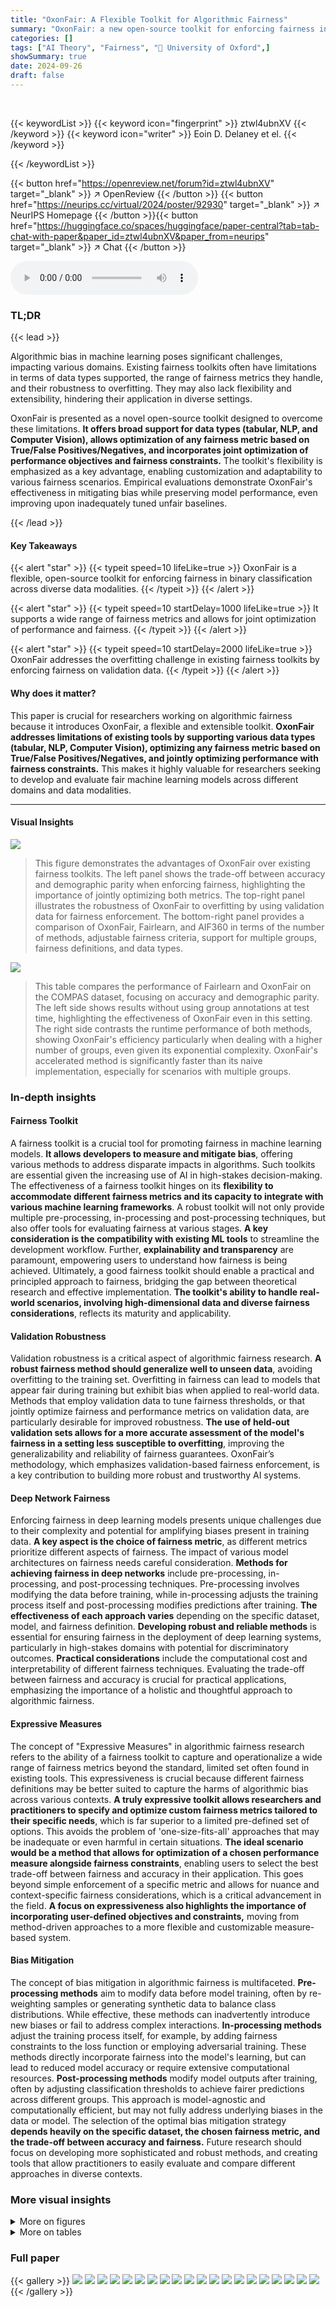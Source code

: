 ```yaml
---
title: "OxonFair: A Flexible Toolkit for Algorithmic Fairness"
summary: "OxonFair: a new open-source toolkit for enforcing fairness in binary classification, supporting NLP, Computer Vision, and tabular data, optimizing any fairness metric, and minimizing performance degra..."
categories: []
tags: ["AI Theory", "Fairness", "🏢 University of Oxford",]
showSummary: true
date: 2024-09-26
draft: false
---
```


<br>

{{< keywordList >}}
{{< keyword icon="fingerprint" >}} ztwl4ubnXV {{< /keyword >}}
{{< keyword icon="writer" >}} Eoin D. Delaney et el. {{< /keyword >}}
 
{{< /keywordList >}}

{{< button href="https://openreview.net/forum?id=ztwl4ubnXV" target="_blank" >}}
↗ OpenReview
{{< /button >}}
{{< button href="https://neurips.cc/virtual/2024/poster/92930" target="_blank" >}}
↗ NeurIPS Homepage
{{< /button >}}{{< button href="https://huggingface.co/spaces/huggingface/paper-central?tab=tab-chat-with-paper&paper_id=ztwl4ubnXV&paper_from=neurips" target="_blank" >}}
↗ Chat
{{< /button >}}



<audio controls>
    <source src="https://ai-paper-reviewer.com/ztwl4ubnXV/podcast.wav" type="audio/wav">
    Your browser does not support the audio element.
</audio>


### TL;DR


{{< lead >}}

Algorithmic bias in machine learning poses significant challenges, impacting various domains. Existing fairness toolkits often have limitations in terms of data types supported, the range of fairness metrics they handle, and their robustness to overfitting.  They may also lack flexibility and extensibility, hindering their application in diverse settings.

OxonFair is presented as a novel open-source toolkit designed to overcome these limitations. **It offers broad support for data types (tabular, NLP, and Computer Vision), allows optimization of any fairness metric based on True/False Positives/Negatives, and incorporates joint optimization of performance objectives and fairness constraints.**  The toolkit's flexibility is emphasized as a key advantage, enabling customization and adaptability to various fairness scenarios. Empirical evaluations demonstrate OxonFair's effectiveness in mitigating bias while preserving model performance, even improving upon inadequately tuned unfair baselines.

{{< /lead >}}


#### Key Takeaways

{{< alert "star" >}}
{{< typeit speed=10 lifeLike=true >}} OxonFair is a flexible, open-source toolkit for enforcing fairness in binary classification across diverse data modalities. {{< /typeit >}}
{{< /alert >}}

{{< alert "star" >}}
{{< typeit speed=10 startDelay=1000 lifeLike=true >}} It supports a wide range of fairness metrics and allows for joint optimization of performance and fairness. {{< /typeit >}}
{{< /alert >}}

{{< alert "star" >}}
{{< typeit speed=10 startDelay=2000 lifeLike=true >}} OxonFair addresses the overfitting challenge in existing fairness toolkits by enforcing fairness on validation data. {{< /typeit >}}
{{< /alert >}}

#### Why does it matter?
This paper is crucial for researchers working on algorithmic fairness because it introduces OxonFair, a flexible and extensible toolkit.  **OxonFair addresses limitations of existing tools by supporting various data types (tabular, NLP, Computer Vision), optimizing any fairness metric based on True/False Positives/Negatives, and jointly optimizing performance with fairness constraints.** This makes it highly valuable for researchers seeking to develop and evaluate fair machine learning models across different domains and data modalities.

------
#### Visual Insights



![](https://ai-paper-reviewer.com/ztwl4ubnXV/figures_1_1.jpg)

> This figure demonstrates the advantages of OxonFair over existing fairness toolkits. The left panel shows the trade-off between accuracy and demographic parity when enforcing fairness, highlighting the importance of jointly optimizing both metrics. The top-right panel illustrates the robustness of OxonFair to overfitting by using validation data for fairness enforcement. The bottom-right panel provides a comparison of OxonFair, Fairlearn, and AIF360 in terms of the number of methods, adjustable fairness criteria, support for multiple groups, fairness definitions, and data types.





![](https://ai-paper-reviewer.com/ztwl4ubnXV/tables_5_1.jpg)

> This table compares the performance of Fairlearn and OxonFair on the COMPAS dataset, focusing on accuracy and demographic parity.  The left side shows results without using group annotations at test time, highlighting the effectiveness of OxonFair even in this setting. The right side contrasts the runtime performance of both methods, showing OxonFair's efficiency particularly when dealing with a higher number of groups, even given its exponential complexity. OxonFair's accelerated method is significantly faster than its naive implementation, especially for scenarios with multiple groups.





### In-depth insights


#### Fairness Toolkit
A fairness toolkit is a crucial tool for promoting fairness in machine learning models.  **It allows developers to measure and mitigate bias**, offering various methods to address disparate impacts in algorithms.  Such toolkits are essential given the increasing use of AI in high-stakes decision-making. The effectiveness of a fairness toolkit hinges on its **flexibility to accommodate different fairness metrics and its capacity to integrate with various machine learning frameworks**.  A robust toolkit will not only provide multiple pre-processing, in-processing and post-processing techniques, but also offer tools for evaluating fairness at various stages.  **A key consideration is the compatibility with existing ML tools** to streamline the development workflow.  Further, **explainability and transparency** are paramount, empowering users to understand how fairness is being achieved.  Ultimately, a good fairness toolkit should enable a practical and principled approach to fairness, bridging the gap between theoretical research and effective implementation.  **The toolkit's ability to handle real-world scenarios, involving high-dimensional data and diverse fairness considerations**, reflects its maturity and applicability.

#### Validation Robustness
Validation robustness is a critical aspect of algorithmic fairness research.  **A robust fairness method should generalize well to unseen data**, avoiding overfitting to the training set.  Overfitting in fairness can lead to models that appear fair during training but exhibit bias when applied to real-world data.  Methods that employ validation data to tune fairness thresholds, or that jointly optimize fairness and performance metrics on validation data, are particularly desirable for improved robustness.  **The use of held-out validation sets allows for a more accurate assessment of the model's fairness in a setting less susceptible to overfitting**, improving the generalizability and reliability of fairness guarantees. OxonFair’s methodology, which emphasizes validation-based fairness enforcement, is a key contribution to building more robust and trustworthy AI systems.

#### Deep Network Fairness
Enforcing fairness in deep learning models presents unique challenges due to their complexity and potential for amplifying biases present in training data.  **A key aspect is the choice of fairness metric**, as different metrics prioritize different aspects of fairness.  The impact of various model architectures on fairness needs careful consideration.  **Methods for achieving fairness in deep networks** include pre-processing, in-processing, and post-processing techniques.  Pre-processing involves modifying the data before training, while in-processing adjusts the training process itself and post-processing modifies predictions after training.  **The effectiveness of each approach varies** depending on the specific dataset, model, and fairness definition.  **Developing robust and reliable methods** is essential for ensuring fairness in the deployment of deep learning systems, particularly in high-stakes domains with potential for discriminatory outcomes.  **Practical considerations** include the computational cost and interpretability of different fairness techniques. Evaluating the trade-off between fairness and accuracy is crucial for practical applications, emphasizing the importance of a holistic and thoughtful approach to algorithmic fairness.

#### Expressive Measures
The concept of "Expressive Measures" in algorithmic fairness research refers to the ability of a fairness toolkit to capture and operationalize a wide range of fairness metrics beyond the standard, limited set often found in existing tools.  This expressiveness is crucial because different fairness definitions may be better suited to capture the harms of algorithmic bias across various contexts.  **A truly expressive toolkit allows researchers and practitioners to specify and optimize custom fairness metrics tailored to their specific needs**, which is far superior to a limited pre-defined set of options. This avoids the problem of 'one-size-fits-all' approaches that may be inadequate or even harmful in certain situations.  **The ideal scenario would be a method that allows for optimization of a chosen performance measure alongside fairness constraints**, enabling users to select the best trade-off between fairness and accuracy in their application. This goes beyond simple enforcement of a specific metric and allows for nuance and context-specific fairness considerations, which is a critical advancement in the field. **A focus on expressiveness also highlights the importance of incorporating user-defined objectives and constraints,** moving from method-driven approaches to a more flexible and customizable measure-based system.

#### Bias Mitigation
The concept of bias mitigation in algorithmic fairness is multifaceted.  **Pre-processing methods** aim to modify data before model training, often by re-weighting samples or generating synthetic data to balance class distributions. While effective, these methods can inadvertently introduce new biases or fail to address complex interactions. **In-processing methods** adjust the training process itself, for example, by adding fairness constraints to the loss function or employing adversarial training. These methods directly incorporate fairness into the model's learning, but can lead to reduced model accuracy or require extensive computational resources. **Post-processing methods** modify model outputs after training, often by adjusting classification thresholds to achieve fairer predictions across different groups.  This approach is model-agnostic and computationally efficient, but may not fully address underlying biases in the data or model.  The selection of the optimal bias mitigation strategy **depends heavily on the specific dataset, the chosen fairness metric, and the trade-off between accuracy and fairness.**  Future research should focus on developing more sophisticated and robust methods, and creating tools that allow practitioners to easily evaluate and compare different approaches in diverse contexts.


### More visual insights

<details>
<summary>More on figures
</summary>


![](https://ai-paper-reviewer.com/ztwl4ubnXV/figures_3_1.jpg)

> This figure illustrates three key aspects of the OxonFair toolkit.  The left panel details the fast path algorithm used for handling situations where group membership is inferred (noisy) rather than directly observed. It explains the efficient cumulative summation technique used for optimizing thresholds across different groups. The center panel shows how the toolkit combines two neural network heads (original classifier and a group predictor) to produce a fair classifier, thereby extending its applicability to deep learning models. Finally, the right panel showcases the output distribution of a group prediction head in the CelebA dataset, demonstrating the bimodal distribution resulting from the noisy estimation of group membership. The bimodal distribution, in turn, supports the approach where thresholds are learned for each estimated group to mitigate bias.


![](https://ai-paper-reviewer.com/ztwl4ubnXV/figures_5_1.jpg)

> The figure compares the performance of OxonFair and Fairlearn on the COMPAS dataset (left) and the Adult dataset (right).  The left panel shows the accuracy and equal opportunity violation for various fairness methods on the COMPAS dataset without using group annotations at test time, highlighting OxonFair's performance. The right panel compares the runtime of Fairlearn Reductions and OxonFair on the Adult dataset with varying numbers of groups, demonstrating OxonFair's efficiency despite its exponential complexity for a larger number of groups.


![](https://ai-paper-reviewer.com/ztwl4ubnXV/figures_7_1.jpg)

> This figure demonstrates three key aspects of OxonFair. The left panel shows the trade-off between accuracy and demographic parity when enforcing fairness using various methods.  OxonFair, unlike others, jointly optimizes both, avoiding the deterioration of fairness with improved accuracy. The top-right panel highlights OxonFair's robustness against overfitting by using validation data for fairness enforcement, unlike Fairlearn. The bottom-right panel compares OxonFair with AIF360 and Fairlearn, showcasing OxonFair's broader applicability (NLP, Computer Vision, tabular) and expressiveness in supporting diverse fairness measures and objectives.


![](https://ai-paper-reviewer.com/ztwl4ubnXV/figures_7_2.jpg)

> The left plot shows the Pareto frontier for minimum group recall versus accuracy for the 'Blond Hair' attribute in the CelebA dataset, highlighting OxonFair's superior performance. The right plot compares the accuracy of various fairness methods across 26 CelebA attributes by adjusting global decision thresholds to achieve a minimum group recall level (δ).


![](https://ai-paper-reviewer.com/ztwl4ubnXV/figures_17_1.jpg)

> This figure demonstrates the necessity of jointly optimizing fairness and accuracy.  The left panel shows how simply adjusting classification thresholds to improve accuracy can negatively impact fairness.  The top-right panel illustrates OxonFair's robustness against overfitting by utilizing validation data, unlike Fairlearn.  Finally, the bottom-right panel offers a comparison of OxonFair's flexibility and capabilities against other popular fairness toolkits like AIF360 and Fairlearn, highlighting OxonFair's broader support for data types and fairness metrics.


![](https://ai-paper-reviewer.com/ztwl4ubnXV/figures_21_1.jpg)

> This figure demonstrates the advantages of OxonFair over existing fairness toolkits. The left panel shows that optimizing for accuracy alone can lead to a deterioration in fairness. OxonFair jointly optimizes for accuracy and fairness. The top-right panel highlights the importance of using validation data to prevent overfitting and maintain fairness on unseen data. The bottom-right panel summarizes the features and capabilities of OxonFair compared to existing toolkits, such as Fairlearn and AIF360. OxonFair supports a wider range of data types and fairness criteria.


![](https://ai-paper-reviewer.com/ztwl4ubnXV/figures_22_1.jpg)

> This figure demonstrates the Pareto frontier obtained by using OxonFair to maximize accuracy while ensuring that the minimum recall across all groups is at least 0.7. The plot shows the trade-off between accuracy and minimal group recall. The points on the frontier represent different solutions, each with a different balance between accuracy and the minimum recall achieved across all groups. The selected solution (marked with a star) represents the highest accuracy achieved while meeting the minimum recall constraint.


![](https://ai-paper-reviewer.com/ztwl4ubnXV/figures_23_1.jpg)

> This figure demonstrates the effect of enforcing demographic parity with different rate constraints. The left panel shows the change in precision as demographic parity is enforced, highlighting that precision is a more informative metric than accuracy for low selection rates.  The right panel illustrates the ratio of selection rates between different groups, emphasizing that this ratio is more informative than the difference in selection rates, especially when selection rates are low. The instability of the ratio as selection rates approach zero is also pointed out.


![](https://ai-paper-reviewer.com/ztwl4ubnXV/figures_25_1.jpg)

> This figure compares the performance of OxonFair and Fairret in enforcing fairness on the adult dataset using sex as the protected attribute.  Two different base classifiers are used: a simple neural network and XGBoost.  The plots show the accuracy versus the difference in equal opportunity (DEO) and demographic parity for different settings of the Fairret algorithm, as well as the performance of OxonFair, highlighting its flexibility to achieve a range of accuracy-fairness trade-offs via its Pareto frontier.


![](https://ai-paper-reviewer.com/ztwl4ubnXV/figures_26_1.jpg)

> This figure demonstrates the trade-offs involved when enforcing equalized odds fairness.  The left panel shows per-group recall and specificity changes compared to an unfair baseline classifier. The right panel compares different OxonFair thresholding strategies (single threshold, deterministic multi-thresholds, and randomized multi-thresholds) in terms of accuracy and equalized odds violation on validation data.


![](https://ai-paper-reviewer.com/ztwl4ubnXV/figures_27_1.jpg)

> This figure compares the performance of single-threshold OxonFair, multi-threshold OxonFair, and the method from [57] in terms of equalized odds violation and accuracy.  It shows that the multi-threshold approaches (both OxonFair and the method from [57]) perform similarly, achieving lower equalized odds violations at comparable accuracy than the single-threshold OxonFair approach. This highlights the benefit of using multiple thresholds for better fairness-accuracy trade-offs.


![](https://ai-paper-reviewer.com/ztwl4ubnXV/figures_28_1.jpg)

> This figure compares the performance of different methods for enforcing equalized odds fairness, specifically focusing on the impact of using inferred group characteristics (where group membership is predicted rather than directly observed) and different thresholding strategies (single threshold vs. multi-threshold). The results reveal that while multi-threshold methods are superior on the validation set, single-threshold methods generalize better to unseen test data.  This difference is attributed to the tendency of multi-threshold methods to produce classifiers that are more susceptible to differences in data distribution between validation and test sets.


![](https://ai-paper-reviewer.com/ztwl4ubnXV/figures_30_1.jpg)

> This figure demonstrates the advantages of OxonFair over existing fairness toolkits.  The left panel shows the trade-off between accuracy and demographic parity when enforcing fairness, highlighting OxonFair's ability to jointly optimize both. The top-right panel illustrates OxonFair's robustness to overfitting by using validation data, unlike Fairlearn which overfits. The bottom-right panel compares the features and capabilities of OxonFair, Fairlearn, and AIF360, showcasing OxonFair's flexibility and broader support.


![](https://ai-paper-reviewer.com/ztwl4ubnXV/figures_32_1.jpg)

> This figure demonstrates the advantages of OxonFair over other fairness toolkits.  The left panel shows the trade-off between accuracy and fairness when adjusting thresholds; OxonFair jointly optimizes both. The top-right panel illustrates OxonFair's robustness to overfitting by using validation data, unlike Fairlearn which perfectly overfits. The bottom-right panel provides a comparison of the features and capabilities of AIF360, Fairlearn, and OxonFair, highlighting OxonFair's flexibility and broader support for various data types and fairness metrics.


</details>




<details>
<summary>More on tables
</summary>


![](https://ai-paper-reviewer.com/ztwl4ubnXV/tables_6_1.jpg)
> This table compares the performance of OxonFair against other fairness methods on the CelebA dataset for 14 gender-independent attributes.  It shows accuracy and difference in equal opportunity (DEO) scores. OxonFair outperforms other methods in both metrics.

![](https://ai-paper-reviewer.com/ztwl4ubnXV/tables_7_1.jpg)
> This table presents a detailed comparison of various algorithmic fairness methods' performance on the CelebA test set.  It expands on the information presented in Table 2, offering a more comprehensive evaluation across multiple fairness metrics.  The metrics compared include mean accuracy, difference in equal opportunity (DEO), and minimum group minimum label accuracy. The table allows for a detailed analysis of each method's effectiveness in achieving both high accuracy and fairness across different subsets of attributes within the CelebA dataset.

![](https://ai-paper-reviewer.com/ztwl4ubnXV/tables_8_1.jpg)
> This table presents the results of a computer vision experiment using the CelebA dataset.  It compares the performance of OxonFair against several other fairness methods on 14 gender-independent attributes. The metrics used are accuracy and difference in equal opportunity (DEO).  The table shows that OxonFair, when optimizing for both accuracy and DEO, outperforms other methods in terms of both higher accuracy and lower DEO scores, indicating superior fairness.

![](https://ai-paper-reviewer.com/ztwl4ubnXV/tables_8_2.jpg)
> This table presents the results of experiments conducted on the Multilingual Twitter dataset, focusing on gender as a protected attribute. It compares the performance of various bias mitigation techniques, including the proposed OxonFair method, across three evaluation metrics: F1 score, Balanced Accuracy, and Equal Opportunity Difference (DEO).  The 'Base' row represents the performance of a baseline model without fairness considerations, while subsequent rows show results for different methods.  OxonFair is evaluated using different optimization objectives (Accuracy, F1, Balanced Accuracy) to illustrate its flexibility.

![](https://ai-paper-reviewer.com/ztwl4ubnXV/tables_8_3.jpg)
> This table presents a comparison of different bias mitigation methods on the Jigsaw dataset, focusing on the prediction of religious affiliation.  The methods compared include a baseline (Base), Counterfactual Data Augmentation (CDA), Demographic Parity (DP), Equal Opportunity (EO), Dropout, and Rebalance.  The evaluation metrics used are F1 score, Balanced Accuracy, and Difference in Equal Opportunity (DEO). OxonFair results are presented with different optimization objectives (Accuracy, F1, Balanced Accuracy), with and without inferred group membership (*). The table showcases the performance of each method in mitigating bias and improving fairness metrics for predicting religious group membership.

![](https://ai-paper-reviewer.com/ztwl4ubnXV/tables_19_1.jpg)
> This table compares the fairness measures defined by Verma and Rubin [61] with their corresponding names in the OxonFair toolkit and indicates whether they are supported by the Fairlearn toolkit.  It shows that OxonFair supports all 9 group-level fairness metrics from Verma and Rubin's work, while Fairlearn only supports a subset of them. The table also highlights that OxonFair handles both group-level and individual-level fairness definitions, while Fairlearn primarily focuses on group-level metrics.  The 'Not decision based' entries indicate fairness measures not directly related to classifier decisions.

![](https://ai-paper-reviewer.com/ztwl4ubnXV/tables_20_1.jpg)
> This table compares the post-training fairness measures reviewed in a paper by [93] with the OxonFair toolkit's capabilities. It lists various fairness metrics and indicates whether each metric is supported by the OxonFair toolkit and Fairlearn.  The table helps demonstrate the breadth of fairness measures that OxonFair can handle.

![](https://ai-paper-reviewer.com/ztwl4ubnXV/tables_20_2.jpg)
> This table presents the results of enforcing various fairness definitions on the COMPAS dataset using inferred attributes.  It compares the original and updated performance metrics (measures and accuracy) after applying OxonFair's fairness-enhancing techniques. Despite challenges posed by limited data for the 'Other' ethnicity group, OxonFair shows improvements across all metrics. Specific fairness constraints are enforced on the training data to control the level of fairness achieved.

![](https://ai-paper-reviewer.com/ztwl4ubnXV/tables_21_1.jpg)
> This table compares the performance of three different methods (ERM, Minimax, and OxonFair) on the Adult dataset when using sex as the protected attribute.  It shows the minimum accuracy and overall accuracy achieved by each method on the training, validation, and test sets.  The results demonstrate that OxonFair achieves a better balance between minimum accuracy and overall accuracy compared to the other methods.

![](https://ai-paper-reviewer.com/ztwl4ubnXV/tables_27_1.jpg)
> This table compares the runtime performance of the method proposed in the paper [57] and OxonFair when enforcing fairness constraints on the Folktables dataset. The experiment uses four racial groups which represents the largest problem in [57]. The result shows that [57] is faster when enforcing fairness up to a specific level (e.g., maximizing accuracy subject to EOdds<0.05%). However, OxonFair is faster when computing the entire fairness-accuracy frontier.

![](https://ai-paper-reviewer.com/ztwl4ubnXV/tables_27_2.jpg)
> This table compares the performance of OxonFair (single threshold and multi-threshold versions) and FairLearn in enforcing Equalized Odds fairness.  The results show that OxonFair's multi-threshold approach achieves similar accuracy to FairLearn but with significantly lower Equalized Odds violation.

![](https://ai-paper-reviewer.com/ztwl4ubnXV/tables_28_1.jpg)
> This table lists the hyperparameters used in the CelebA experiment, including the learning rate, batch size, dropout rate, backbone architecture, weight decay, optimizer, and number of epochs.

![](https://ai-paper-reviewer.com/ztwl4ubnXV/tables_29_1.jpg)
> This table presents attribute-level information for the CelebA dataset, extracted from the work of Ranaswamy et al. [28].  Each row represents a different attribute (e.g., BigLips, BlondHair, etc.). The table shows the percentage of positive samples for each attribute and a skew value, which indicates the imbalance of the positive labels for each attribute (g = 1 representing female and g = -1 representing male). For instance, the 'Earrings' attribute has a skew of 0.97 towards g=-1, meaning 97% of positive samples have a gender expression label of -1 (male). This table is useful for understanding the characteristics and biases present in the CelebA dataset.

![](https://ai-paper-reviewer.com/ztwl4ubnXV/tables_29_2.jpg)
> This table presents attribute-level information from the CelebA dataset, focusing on the characteristics of each attribute: name, percentage of positive samples, and skew. The skew indicates the distribution of positive samples with respect to a gender expression label (g=1 for female, g=-1 for male). This information helps in understanding the dataset's composition and potential biases.

![](https://ai-paper-reviewer.com/ztwl4ubnXV/tables_30_1.jpg)
> This table presents a detailed comparison of various algorithmic fairness methods on the CelebA test set.  It expands on Table 2 by providing a more comprehensive evaluation, including the mean accuracy, difference in equal opportunity (DEO), and the minimum group minimum label accuracy across multiple attributes within the dataset.  The comparison helps to illustrate the effectiveness of different methods in addressing fairness challenges in computer vision tasks.

![](https://ai-paper-reviewer.com/ztwl4ubnXV/tables_30_2.jpg)
> This table compares the performance of several fairness methods (Baseline, Adaptive g-SMOTE, g-SMOTE, OxonFair-DEO, and OxonFair-MGA) on a training set with 4 protected groups, measuring accuracy, minimum group accuracy and difference in equal opportunity.  The results are averages across 32 labels. Methods marked with * are from a cited paper.

![](https://ai-paper-reviewer.com/ztwl4ubnXV/tables_31_1.jpg)
> This table presents the number of samples used for training, validation, and testing in the Multilingual Twitter corpus experiment. The data is further broken down by gender (0 and 1), country (0 and 1), ethnicity (0 and 1), and age (0 and 1) for each language included in the experiment (English, Polish, Spanish, Portuguese, Italian).

![](https://ai-paper-reviewer.com/ztwl4ubnXV/tables_31_2.jpg)
> This table presents the results of various fairness methods on the CelebA dataset.  It compares the performance of OxonFair against other methods (ERM, Uniconf, Domain Adv, Domain Disc, Domain Ind, g-SMOTE, g-SMOTE Adaptive, FairMixup), measuring accuracy and difference in equal opportunity (DEO).  OxonFair shows superior performance across different metrics compared to other fair methods.

![](https://ai-paper-reviewer.com/ztwl4ubnXV/tables_32_1.jpg)
> This table shows the results of a multilingual experiment.  The experiment evaluated the performance of OxonFair across five languages (English, Polish, Spanish, Portuguese, and Italian) for hate speech detection. The table displays the original and updated values of Difference in Equal Opportunity (DEO) and Accuracy for each language.  The updated values represent the performance after applying OxonFair's fairness-enhancing techniques.

![](https://ai-paper-reviewer.com/ztwl4ubnXV/tables_32_2.jpg)
> This table presents the number of positive and total samples for the Jigsaw religion dataset, categorized into three groups: Christian, Muslim, and Other (all other religions). The data is split into training, validation, and test sets.

![](https://ai-paper-reviewer.com/ztwl4ubnXV/tables_32_3.jpg)
> This table shows the number of negative and positive samples for the training, validation, and testing sets for the Jigsaw dataset, broken down by race (Black and Asian).  It is used in the NLP experiments to evaluate the performance of the OxonFair toolkit in handling hate speech detection with multiple protected groups.

![](https://ai-paper-reviewer.com/ztwl4ubnXV/tables_33_1.jpg)
> This table provides attribute-level information for the CelebA dataset, sourced from the work of Ramaswamy et al. [28].  Each row represents a different attribute, offering details on its type (gender-dependent, gender-independent, inconsistently labeled), the percentage of positive samples for that attribute, and its skew. The skew metric indicates the imbalance in the positive samples, relative to the gender expression label.  For instance, a skew value of 0.97 towards g=-1 means 97% of positive samples have a gender expression label of -1. This table is valuable for understanding the characteristics and potential biases within the CelebA dataset, especially regarding gender representation.

![](https://ai-paper-reviewer.com/ztwl4ubnXV/tables_33_2.jpg)
> This table presents the results of a fairness experiment on the Jigsaw dataset, focusing on the race attribute with two groups: Black and Asian. It compares several bias mitigation methods against a baseline model, evaluating performance using F1 score, balanced accuracy, and difference in equal opportunity (DEO). The table shows how OxonFair performs compared to other methods in terms of accuracy and fairness.

</details>




### Full paper

{{< gallery >}}
<img src="https://ai-paper-reviewer.com/ztwl4ubnXV/1.png" class="grid-w50 md:grid-w33 xl:grid-w25" />
<img src="https://ai-paper-reviewer.com/ztwl4ubnXV/2.png" class="grid-w50 md:grid-w33 xl:grid-w25" />
<img src="https://ai-paper-reviewer.com/ztwl4ubnXV/3.png" class="grid-w50 md:grid-w33 xl:grid-w25" />
<img src="https://ai-paper-reviewer.com/ztwl4ubnXV/4.png" class="grid-w50 md:grid-w33 xl:grid-w25" />
<img src="https://ai-paper-reviewer.com/ztwl4ubnXV/5.png" class="grid-w50 md:grid-w33 xl:grid-w25" />
<img src="https://ai-paper-reviewer.com/ztwl4ubnXV/6.png" class="grid-w50 md:grid-w33 xl:grid-w25" />
<img src="https://ai-paper-reviewer.com/ztwl4ubnXV/7.png" class="grid-w50 md:grid-w33 xl:grid-w25" />
<img src="https://ai-paper-reviewer.com/ztwl4ubnXV/8.png" class="grid-w50 md:grid-w33 xl:grid-w25" />
<img src="https://ai-paper-reviewer.com/ztwl4ubnXV/9.png" class="grid-w50 md:grid-w33 xl:grid-w25" />
<img src="https://ai-paper-reviewer.com/ztwl4ubnXV/10.png" class="grid-w50 md:grid-w33 xl:grid-w25" />
<img src="https://ai-paper-reviewer.com/ztwl4ubnXV/11.png" class="grid-w50 md:grid-w33 xl:grid-w25" />
<img src="https://ai-paper-reviewer.com/ztwl4ubnXV/12.png" class="grid-w50 md:grid-w33 xl:grid-w25" />
<img src="https://ai-paper-reviewer.com/ztwl4ubnXV/13.png" class="grid-w50 md:grid-w33 xl:grid-w25" />
<img src="https://ai-paper-reviewer.com/ztwl4ubnXV/14.png" class="grid-w50 md:grid-w33 xl:grid-w25" />
<img src="https://ai-paper-reviewer.com/ztwl4ubnXV/15.png" class="grid-w50 md:grid-w33 xl:grid-w25" />
<img src="https://ai-paper-reviewer.com/ztwl4ubnXV/16.png" class="grid-w50 md:grid-w33 xl:grid-w25" />
<img src="https://ai-paper-reviewer.com/ztwl4ubnXV/17.png" class="grid-w50 md:grid-w33 xl:grid-w25" />
<img src="https://ai-paper-reviewer.com/ztwl4ubnXV/18.png" class="grid-w50 md:grid-w33 xl:grid-w25" />
<img src="https://ai-paper-reviewer.com/ztwl4ubnXV/19.png" class="grid-w50 md:grid-w33 xl:grid-w25" />
<img src="https://ai-paper-reviewer.com/ztwl4ubnXV/20.png" class="grid-w50 md:grid-w33 xl:grid-w25" />
{{< /gallery >}}